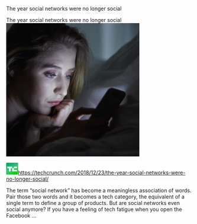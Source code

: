 The year social networks were no longer social

The year social networks were no longer social
![](../_resources/49604acb49edd11f2c386ab9da036fdd.png)

![](../_resources/fa7714cbacac0e1c0e63bfdc66507bdf.png)https://techcrunch.com/2018/12/23/the-year-social-networks-were-no-longer-social/

The term “social network” has become a meaningless association of words. Pair those two words and it becomes a tech category, the equivalent of a single term to define a group of products. But are social networks even social anymore? If you have a feeling of tech fatigue when you open the Facebook …